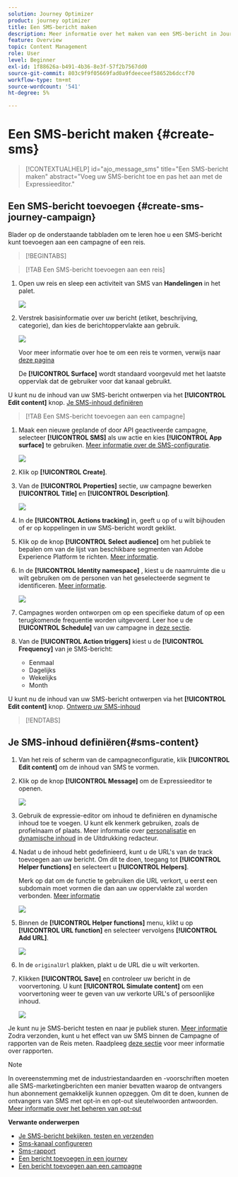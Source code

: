 ```yaml
---
solution: Journey Optimizer
product: journey optimizer
title: Een SMS-bericht maken
description: Meer informatie over het maken van een SMS-bericht in Journey Optimizer
feature: Overview
topic: Content Management
role: User
level: Beginner
exl-id: 1f88626a-b491-4b36-8e3f-57f2b7567dd0
source-git-commit: 803c9f9f05669fad0a9fdeeceef58652b6dccf70
workflow-type: tm+mt
source-wordcount: '541'
ht-degree: 5%

---
```


# Een SMS-bericht maken {#create-sms}

>[!CONTEXTUALHELP]
>id="ajo_message_sms"
>title="Een SMS-bericht maken"
>abstract="Voeg uw SMS-bericht toe en pas het aan met de Expressieeditor."

## Een SMS-bericht toevoegen {#create-sms-journey-campaign}

Blader op de onderstaande tabbladen om te leren hoe u een SMS-bericht kunt toevoegen aan een campagne of een reis.

>[!BEGINTABS]

>[!TAB Een SMS-bericht toevoegen aan een reis]

1. Open uw reis en sleep een activiteit van SMS van **Handelingen** in het palet.

   ![](assets/sms_create_1.png)

1. Verstrek basisinformatie over uw bericht (etiket, beschrijving, categorie), dan kies de berichtoppervlakte aan gebruik.

   ![](assets/sms_create_2.png)

   Voor meer informatie over hoe te om een reis te vormen, verwijs naar [deze pagina](../building-journeys/journey-gs.md)

   De **[!UICONTROL Surface]** wordt standaard voorgevuld met het laatste oppervlak dat de gebruiker voor dat kanaal gebruikt.

U kunt nu de inhoud van uw SMS-bericht ontwerpen via het **[!UICONTROL Edit content]** knop. [Je SMS-inhoud definiëren](#sms-content)

>[!TAB Een SMS-bericht toevoegen aan een campagne]

1. Maak een nieuwe geplande of door API geactiveerde campagne, selecteer **[!UICONTROL SMS]** als uw actie en kies **[!UICONTROL App surface]** te gebruiken. [Meer informatie over de SMS-configuratie](sms-configuration.md).

   ![](assets/sms_create_3.png)

1. Klik op **[!UICONTROL Create]**.

1. Van de **[!UICONTROL Properties]** sectie, uw campagne bewerken **[!UICONTROL Title]** en **[!UICONTROL Description]**.

   ![](assets/sms_create_4.png)

1. In de **[!UICONTROL Actions tracking]** in, geeft u op of u wilt bijhouden of er op koppelingen in uw SMS-bericht wordt geklikt.

1. Klik op de knop **[!UICONTROL Select audience]** om het publiek te bepalen om van de lijst van beschikbare segmenten van Adobe Experience Platform te richten. [Meer informatie](../segment/about-segments.md).

1. In de **[!UICONTROL Identity namespace]** , kiest u de naamruimte die u wilt gebruiken om de personen van het geselecteerde segment te identificeren. [Meer informatie](../event/about-creating.md#select-the-namespace).

   ![](assets/sms_create_5.png)

1. Campagnes worden ontworpen om op een specifieke datum of op een terugkomende frequentie worden uitgevoerd. Leer hoe u de **[!UICONTROL Schedule]** van uw campagne in [deze sectie](../campaigns/create-campaign.md#schedule).

1. Van de **[!UICONTROL Action triggers]** kiest u de **[!UICONTROL Frequency]** van je SMS-bericht:

   * Eenmaal
   * Dagelijks
   * Wekelijks
   * Month

U kunt nu de inhoud van uw SMS-bericht ontwerpen via het **[!UICONTROL Edit content]** knop. [Ontwerp uw SMS-inhoud](#sms-content)

>[!ENDTABS]

## Je SMS-inhoud definiëren{#sms-content}

1. Van het reis of scherm van de campagneconfiguratie, klik **[!UICONTROL Edit content]** om de inhoud van SMS te vormen.

1. Klik op de knop **[!UICONTROL Message]** om de Expressieeditor te openen.

   ![](assets/sms-content.png)

1. Gebruik de expressie-editor om inhoud te definiëren en dynamische inhoud toe te voegen. U kunt elk kenmerk gebruiken, zoals de profielnaam of plaats. Meer informatie over [personalisatie](../personalization/personalize.md) en [dynamische inhoud](../personalization/get-started-dynamic-content.md) in de Uitdrukking redacteur.

1. Nadat u de inhoud hebt gedefinieerd, kunt u de URL&#39;s van de track toevoegen aan uw bericht. Om dit te doen, toegang tot **[!UICONTROL Helper functions]** en selecteert u **[!UICONTROL Helpers]**.

   Merk op dat om de functie te gebruiken die URL verkort, u eerst een subdomain moet vormen die dan aan uw oppervlakte zal worden verbonden. [Meer informatie](sms-subdomains.md)

   ![](assets/sms_tracking_1.png)

1. Binnen de **[!UICONTROL Helper functions]** menu, klikt u op **[!UICONTROL URL function]** en selecteer vervolgens **[!UICONTROL Add URL]**.

   ![](assets/sms_tracking_2.png)

1. In de `originalUrl` plakken, plakt u de URL die u wilt verkorten.

1. Klikken **[!UICONTROL Save]** en controleer uw bericht in de voorvertoning. U kunt **[!UICONTROL Simulate content]** om een voorvertoning weer te geven van uw verkorte URL&#39;s of persoonlijke inhoud.

   ![](assets/sms-content-preview.png)

Je kunt nu je SMS-bericht testen en naar je publiek sturen. [Meer informatie](send-sms.md)
Zodra verzonden, kunt u het effect van uw SMS binnen de Campagne of rapporten van de Reis meten. Raadpleeg [deze sectie](../reports/campaign-global-report.md#sms-tab) voor meer informatie over rapporten.

>[!NOTE]
>
>In overeenstemming met de industriestandaarden en -voorschriften moeten alle SMS-marketingberichten een manier bevatten waarop de ontvangers hun abonnement gemakkelijk kunnen opzeggen. Om dit te doen, kunnen de ontvangers van SMS met opt-in en opt-out sleutelwoorden antwoorden. [Meer informatie over het beheren van opt-out](../privacy/opt-out.md#sms-opt-out-management-sms-opt-out-management)

**Verwante onderwerpen**

* [Je SMS-bericht bekijken, testen en verzenden](send-sms.md)
* [Sms-kanaal configureren](sms-configuration.md)
* [Sms-rapport](../reports/journey-global-report.md#sms-global)
* [Een bericht toevoegen in een journey](../building-journeys/journeys-message.md)
* [Een bericht toevoegen aan een campagne](../campaigns/create-campaign.md)
